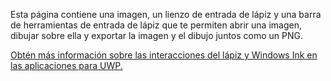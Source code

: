 ﻿Esta página contiene una imagen, un lienzo de entrada de lápiz y una barra de herramientas de entrada de lápiz que te permiten abrir una imagen, dibujar sobre ella y exportar la imagen y el dibujo juntos como un PNG.
 
[Obtén más información sobre las interacciones del lápiz y Windows Ink en las aplicaciones para UWP.](https://docs.microsoft.com//windows/uwp/design/input/pen-and-stylus-interactions)
